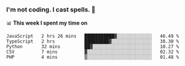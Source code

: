 ### I'm not coding. I cast spells. 🎩

📊 **This week I spent my time on**
<!--START_SECTION:waka-->
```text
JavaScript   2 hrs 26 mins   ███████████▓░░░░░░░░░░░░░   46.49 % 
TypeScript   2 hrs           █████████▓░░░░░░░░░░░░░░░   38.30 % 
Python       32 mins         ██▓░░░░░░░░░░░░░░░░░░░░░░   10.27 % 
CSV          7 mins          ▓░░░░░░░░░░░░░░░░░░░░░░░░   02.32 % 
PHP          4 mins          ▒░░░░░░░░░░░░░░░░░░░░░░░░   01.48 % 
```
<!--END_SECTION:waka-->
